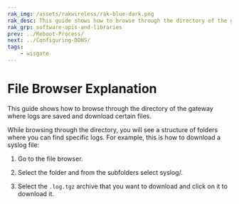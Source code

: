 ```yaml
---
rak_img: /assets/rakwireless/rak-blue-dark.png
rak_desc: This guide shows how to browse through the directory of the gateway where logs are saved and download certain files. 
rak_grp: software-apis-and-libraries
prev: ../Reboot-Process/
next: ../Configuring-DDNS/
tags:
    - wisgate
---
```


# File Browser Explanation

This guide shows how to browse through the directory of the gateway where logs are saved and download certain files. 

While browsing through the directory, you will see a structure of folders where you can find specific logs. For example, this is how to download a syslog file:

1. Go to the file browser.


<rk-img
  src="/assets/images/software-apis-and-library/wisgateos/subdocument4/49.1.main-directory.png"
  width="100%"
  caption="Main Directory"
/>


2. Select the folder and from the subfolders select syslog/.

<rk-img
  src="/assets/images/software-apis-and-library/wisgateos/subdocument4/49.2.subdirectories.png"
  width="100%"
  caption="Subdirectories"
/>


3. Select the `.log.tgz` archive that you want to download and click on it to download it.


<rk-img
  src="/assets/images/software-apis-and-library/wisgateos/subdocument4/49.3.files.png"
  width="100%"
  caption="Files"
/>


